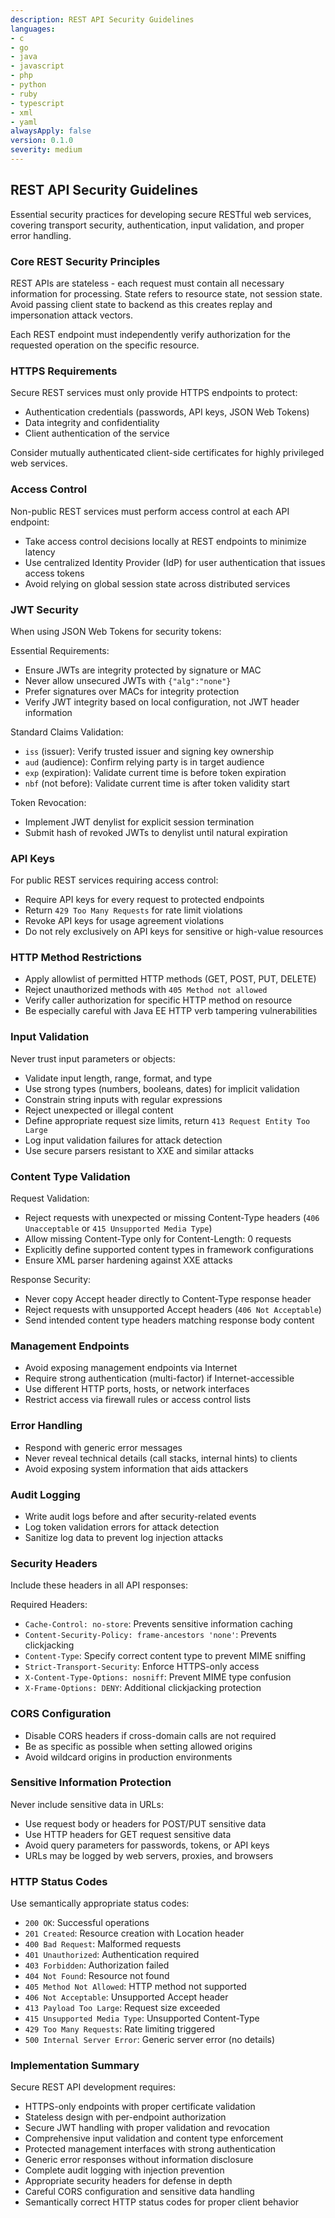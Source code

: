 ```yaml
---
description: REST API Security Guidelines
languages:
- c
- go
- java
- javascript
- php
- python
- ruby
- typescript
- xml
- yaml
alwaysApply: false
version: 0.1.0
severity: medium
---
```


## REST API Security Guidelines

Essential security practices for developing secure RESTful web services, covering transport security, authentication, input validation, and proper error handling.

### Core REST Security Principles

REST APIs are stateless - each request must contain all necessary information for processing. State refers to resource state, not session state. Avoid passing client state to backend as this creates replay and impersonation attack vectors.

Each REST endpoint must independently verify authorization for the requested operation on the specific resource.

### HTTPS Requirements

Secure REST services must only provide HTTPS endpoints to protect:
- Authentication credentials (passwords, API keys, JSON Web Tokens)
- Data integrity and confidentiality
- Client authentication of the service

Consider mutually authenticated client-side certificates for highly privileged web services.

### Access Control

Non-public REST services must perform access control at each API endpoint:
- Take access control decisions locally at REST endpoints to minimize latency
- Use centralized Identity Provider (IdP) for user authentication that issues access tokens
- Avoid relying on global session state across distributed services

### JWT Security

When using JSON Web Tokens for security tokens:

Essential Requirements:
- Ensure JWTs are integrity protected by signature or MAC
- Never allow unsecured JWTs with `{"alg":"none"}`
- Prefer signatures over MACs for integrity protection
- Verify JWT integrity based on local configuration, not JWT header information

Standard Claims Validation:
- `iss` (issuer): Verify trusted issuer and signing key ownership
- `aud` (audience): Confirm relying party is in target audience
- `exp` (expiration): Validate current time is before token expiration
- `nbf` (not before): Validate current time is after token validity start

Token Revocation:
- Implement JWT denylist for explicit session termination
- Submit hash of revoked JWTs to denylist until natural expiration

### API Keys

For public REST services requiring access control:
- Require API keys for every request to protected endpoints
- Return `429 Too Many Requests` for rate limit violations
- Revoke API keys for usage agreement violations
- Do not rely exclusively on API keys for sensitive or high-value resources

### HTTP Method Restrictions

- Apply allowlist of permitted HTTP methods (GET, POST, PUT, DELETE)
- Reject unauthorized methods with `405 Method not allowed`
- Verify caller authorization for specific HTTP method on resource
- Be especially careful with Java EE HTTP verb tampering vulnerabilities

### Input Validation

Never trust input parameters or objects:
- Validate input length, range, format, and type
- Use strong types (numbers, booleans, dates) for implicit validation
- Constrain string inputs with regular expressions
- Reject unexpected or illegal content
- Define appropriate request size limits, return `413 Request Entity Too Large`
- Log input validation failures for attack detection
- Use secure parsers resistant to XXE and similar attacks

### Content Type Validation

Request Validation:
- Reject requests with unexpected or missing Content-Type headers (`406 Unacceptable` or `415 Unsupported Media Type`)
- Allow missing Content-Type only for Content-Length: 0 requests
- Explicitly define supported content types in framework configurations
- Ensure XML parser hardening against XXE attacks

Response Security:
- Never copy Accept header directly to Content-Type response header
- Reject requests with unsupported Accept headers (`406 Not Acceptable`)
- Send intended content type headers matching response body content

### Management Endpoints

- Avoid exposing management endpoints via Internet
- Require strong authentication (multi-factor) if Internet-accessible
- Use different HTTP ports, hosts, or network interfaces
- Restrict access via firewall rules or access control lists

### Error Handling

- Respond with generic error messages
- Never reveal technical details (call stacks, internal hints) to clients
- Avoid exposing system information that aids attackers

### Audit Logging

- Write audit logs before and after security-related events
- Log token validation errors for attack detection
- Sanitize log data to prevent log injection attacks

### Security Headers

Include these headers in all API responses:

Required Headers:
- `Cache-Control: no-store`: Prevents sensitive information caching
- `Content-Security-Policy: frame-ancestors 'none'`: Prevents clickjacking
- `Content-Type`: Specify correct content type to prevent MIME sniffing
- `Strict-Transport-Security`: Enforce HTTPS-only access
- `X-Content-Type-Options: nosniff`: Prevent MIME type confusion
- `X-Frame-Options: DENY`: Additional clickjacking protection

### CORS Configuration

- Disable CORS headers if cross-domain calls are not required
- Be as specific as possible when setting allowed origins
- Avoid wildcard origins in production environments

### Sensitive Information Protection

Never include sensitive data in URLs:
- Use request body or headers for POST/PUT sensitive data
- Use HTTP headers for GET request sensitive data
- Avoid query parameters for passwords, tokens, or API keys
- URLs may be logged by web servers, proxies, and browsers

### HTTP Status Codes

Use semantically appropriate status codes:
- `200 OK`: Successful operations
- `201 Created`: Resource creation with Location header
- `400 Bad Request`: Malformed requests
- `401 Unauthorized`: Authentication required
- `403 Forbidden`: Authorization failed
- `404 Not Found`: Resource not found
- `405 Method Not Allowed`: HTTP method not supported
- `406 Not Acceptable`: Unsupported Accept header
- `413 Payload Too Large`: Request size exceeded
- `415 Unsupported Media Type`: Unsupported Content-Type
- `429 Too Many Requests`: Rate limiting triggered
- `500 Internal Server Error`: Generic server error (no details)

### Implementation Summary

Secure REST API development requires:
- HTTPS-only endpoints with proper certificate validation
- Stateless design with per-endpoint authorization
- Secure JWT handling with proper validation and revocation
- Comprehensive input validation and content type enforcement
- Protected management interfaces with strong authentication
- Generic error responses without information disclosure
- Complete audit logging with injection prevention
- Appropriate security headers for defense in depth
- Careful CORS configuration and sensitive data handling
- Semantically correct HTTP status codes for proper client behavior